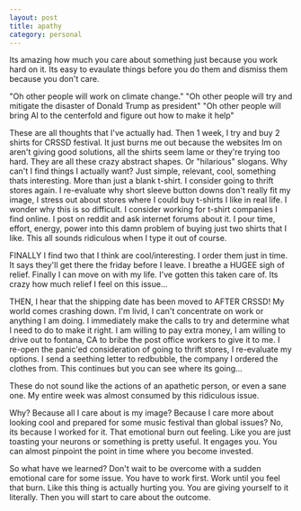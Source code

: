 ```yaml
---
layout: post
title: apathy
category: personal
---
```


Its amazing how much you care about something just because you work hard on it. Its easy to evaulate things before you do them and dismiss them because you don't care. 

"Oh other people will work on climate change."
"Oh other people will try and mitigate the disaster of Donald Trump as president"
"Oh other people will bring AI to the centerfold and figure out how to make it help"

These are all thoughts that I've actually had. Then 1 week, I try and buy 2 shirts for CRSSD festival. It just burns me out because the websites Im on aren't giving good solutions, all the shirts seem lame or they're trying too hard. They are all these crazy abstract shapes. Or "hilarious" slogans. Why can't I find things I actually want? Just simple, relevant, cool, something thats interesting. More than just a blank t-shirt. I consider going to thrift stores again. I re-evaluate why short sleeve button downs don't really fit my image, I stress out about stores where I could buy t-shirts I like in real life. I wonder why this is so difficult. I consider working for t-shirt companies I find online. I post on reddit and ask internet forums about it. I pour time, effort, energy, power into this damn problem of buying just two shirts that I like. This all sounds ridiculous when I type it out of course. 

 FINALLY I find two that I think are cool/interesting. I order them just in time. It says they'll get there the friday before I leave. I breathe a HUGEE sigh of relief. Finally I can move on with my life. I've gotten this taken care of. Its crazy how much relief I feel on this issue...

 THEN, I hear that the shipping date has been moved to AFTER CRSSD! My world comes crashing down. I'm livid, I can't concentrate on work or anything I am doing. I immediately make the calls to try and determine what I need to do to make it right. I am willing to pay extra money, I am willing to drive out to fontana, CA to bribe the post office workers to give it to me. I re-open the panic'ed consideration of going to thrift stores, I re-evaluate my options. I send a seething letter to redbubble, the company I ordered the clothes from. This continues but you can see where its going...

These do not sound like the actions of an apathetic person, or even a sane one. My entire week was almost consumed by this ridiculous issue. 

Why? Because all I care about is my image? Because I care more about looking cool and prepared for some music festival than global issues? No, its because I worked for it. That emotional burn out feeling. Like you are just toasting your neurons or something is pretty useful. It engages you. You can almost pinpoint the point in time where you become invested. 

So what have we learned? Don't wait to be overcome with a sudden emotional care for some issue. You have to work first. Work until you feel that burn. Like this thing is actually hurting you. You are giving yourself to it literally. Then you will start to care about the outcome. 